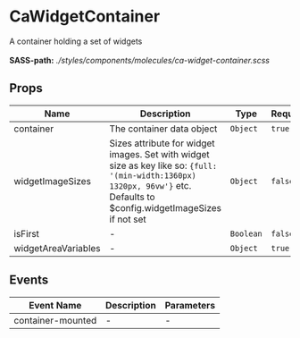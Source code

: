 # CaWidgetContainer

A container holding a set of widgets<br><br> **SASS-path:** _./styles/components/molecules/ca-widget-container.scss_

## Props

<!-- @vuese:CaWidgetContainer:props:start -->
|Name|Description|Type|Required|Default|
|---|---|---|---|---|
|container|The container data object|`Object`|`true`|-|
|widgetImageSizes|Sizes attribute for widget images. Set with widget size as key like so: `{full: '(min-width:1360px) 1320px, 96vw'}` etc. Defaults to $config.widgetImageSizes if not set|`Object`|`false`|null|
|isFirst|-|`Boolean`|`false`|false|
|widgetAreaVariables|-|`Object`|`true`|-|

<!-- @vuese:CaWidgetContainer:props:end -->


## Events

<!-- @vuese:CaWidgetContainer:events:start -->
|Event Name|Description|Parameters|
|---|---|---|
|container-mounted|-|-|

<!-- @vuese:CaWidgetContainer:events:end -->


